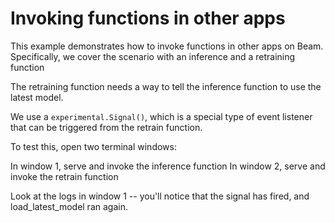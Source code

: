 # Invoking functions in other apps

This example demonstrates how to invoke functions in other apps on Beam.
Specifically, we cover the scenario with an inference and a retraining function

The retraining function needs a way to tell the inference function to use the latest model.

We use a `experimental.Signal()`, which is a special type of event listener that can be triggered from the retrain function.

To test this, open two terminal windows:

In window 1, serve and invoke the inference function
In window 2, serve and invoke the retrain function

Look at the logs in window 1 -- you'll notice that the signal has fired, and load_latest_model ran again.

